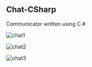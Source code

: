 ## Chat-CSharp
Communicator written using C #

![chat1](https://user-images.githubusercontent.com/20402746/49088762-48f82300-f25a-11e8-8244-f5a825a176f1.PNG)

![chat2](https://user-images.githubusercontent.com/20402746/49088763-4990b980-f25a-11e8-8fe1-817fb7ba17a1.PNG)

![chat3](https://user-images.githubusercontent.com/20402746/49088764-4990b980-f25a-11e8-9166-e6d519ae7cd5.PNG)
